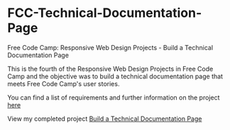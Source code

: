 # FCC-Technical-Documentation-Page
Free Code Camp: Responsive Web Design Projects - Build a Technical Documentation Page

This is the fourth of the Responsive Web Design Projects in Free Code Camp and the objective was to build a technical documentation page that meets Free Code Camp's user stories.

You can find a list of requirements and further information on the project [here](https://learn.freecodecamp.org/responsive-web-design/responsive-web-design-projects/build-a-technical-documentation-page) 

View my completed project [Build a Technical Documentation Page](http://htmlpreview.github.io/?https://github.com/skoski19/FCC-Technical-Documentation-Page/blob/master/index.html)
